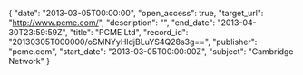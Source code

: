 {
  "date": "2013-03-05T00:00:00", 
  "open_access": true, 
  "target_url": "http://www.pcme.com/", 
  "description": "", 
  "end_date": "2013-04-30T23:59:59Z", 
  "title": "PCME Ltd", 
  "record_id": "20130305T000000/oSMNYyHldjBLuYS4Q28s3g==", 
  "publisher": "pcme.com", 
  "start_date": "2013-03-05T00:00:00Z", 
  "subject": "Cambridge Network"
}

